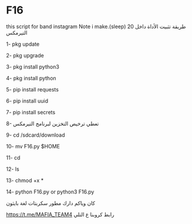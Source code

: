 # F16
this script for band instagram Note i make.(sleep) 20 
طريقة تثبيت الأداة داخل التيرمكس 


1- pkg update 

2- pkg upgrade 

3- pkg install python3

4- pkg install python 

5- pip install requests

6- pip install uuid 

7- pip install secrets 

8- تعطي ترخيص التخزين لبرنامج التيرمكس 

9- cd /sdcard/download 

10- mv F16.py $HOME 

11- cd

12- ls 

13- chmod +x *

14- python F16.py or python3 F16.py 



كان وياكم دارك مطور سكربتات لغة بايثون 

https://t.me/MAFIA_TEAM4
رابط كروبنا ع التلي

